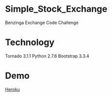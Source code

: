 # Simple_Stock_Exchange
Benzinga Exchange Code Challenge

Technology
===
Tornado 3.1.1
Python 2.7.6
Bootstrap 3.3.4

Demo
===
[Heroku](https://simple-stock-exchange-benzinga.herokuapp.com/portfolio)